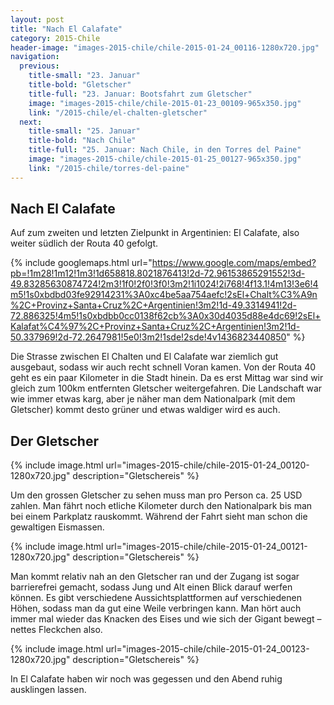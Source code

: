 ```yaml
---
layout: post
title: "Nach El Calafate"
category: 2015-Chile
header-image: "images-2015-chile/chile-2015-01-24_00116-1280x720.jpg"
navigation:
  previous:
    title-small: "23. Januar"
    title-bold: "Gletscher"
    title-full: "23. Januar: Bootsfahrt zum Gletscher"
    image: "images-2015-chile/chile-2015-01-23_00109-965x350.jpg"
    link: "/2015-chile/el-chalten-gletscher"
  next:
    title-small: "25. Januar"
    title-bold: "Nach Chile"
    title-full: "25. Januar: Nach Chile, in den Torres del Paine"
    image: "images-2015-chile/chile-2015-01-25_00127-965x350.jpg"
    link: "/2015-chile/torres-del-paine"
---
```

## Nach El Calafate

Auf zum zweiten und letzten Zielpunkt in Argentinien: El Calafate, also weiter südlich der Routa 40 gefolgt.

{% include googlemaps.html url="https://www.google.com/maps/embed?pb=!1m28!1m12!1m3!1d658818.8021876413!2d-72.96153865291552!3d-49.83285630874724!2m3!1f0!2f0!3f0!3m2!1i1024!2i768!4f13.1!4m13!3e6!4m5!1s0xbdbd03fe92914231%3A0xc4be5aa754aefc!2sEl+Chalt%C3%A9n%2C+Provinz+Santa+Cruz%2C+Argentinien!3m2!1d-49.3314941!2d-72.886325!4m5!1s0xbdbb0cc0138f62cb%3A0x30d4035d88e4dc69!2sEl+Kalafat%C4%97%2C+Provinz+Santa+Cruz%2C+Argentinien!3m2!1d-50.337969!2d-72.2647981!5e0!3m2!1sde!2sde!4v1436823440850" %}

Die Strasse zwischen El Chalten und El Calafate war ziemlich gut ausgebaut, sodass wir auch recht schnell Voran kamen. Von der Routa 40 geht es ein paar Kilometer in die Stadt hinein. Da es erst Mittag war sind wir gleich zum 100km entfernten Gletscher weitergefahren. Die Landschaft war wie immer etwas karg, aber je näher man dem Nationalpark (mit dem Gletscher) kommt desto grüner und etwas waldiger wird es auch.

## Der Gletscher

{% include image.html url="images-2015-chile/chile-2015-01-24_00120-1280x720.jpg" description="Gletschereis" %}

Um den grossen Gletscher zu sehen muss man pro Person ca. 25 USD zahlen. Man fährt noch etliche Kilometer durch den Nationalpark bis man bei einem Parkplatz rauskommt. Während der Fahrt sieht man schon die gewaltigen Eismassen.

{% include image.html url="images-2015-chile/chile-2015-01-24_00121-1280x720.jpg" description="Gletschereis" %}

Man kommt relativ nah an den Gletscher ran und der Zugang ist sogar barrierefrei gemacht, sodass Jung und Alt einen Blick darauf werfen können. Es gibt verschiedene Aussichtsplattformen auf verschiedenen Höhen, sodass man da gut eine Weile verbringen kann. Man hört auch immer mal wieder das Knacken des Eises und wie sich der Gigant bewegt – nettes Fleckchen also.

{% include image.html url="images-2015-chile/chile-2015-01-24_00123-1280x720.jpg" description="Gletschereis" %}

In El Calafate haben wir noch was gegessen und den Abend ruhig ausklingen lassen.
